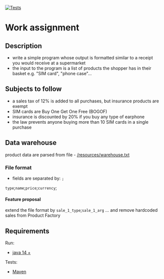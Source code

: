 [![Tests](https://github.com/TimotejLabsky/work_assignemt/workflows/tests/badge.svg)](https://github.com/TimotejLabsky/work_assignemt/actions)
# Work assignment #

## Description ##
* write a simple program whose output is formatted similar to a receipt you would receive at a supermarket
* the input to the program is a list of products the shopper has in their basket e.g. "SIM card", "phone case"...

## Subjects to follow ##
* a sales tax of 12% is added to all purchases, but insurance products are exempt
* SIM cards are Buy One Get One Free (BOGOF)
* insurance is discounted by 20% if you buy any type of earphone
* the law prevents anyone buying more than 10 SIM cards in a single purchase

## Data warehouse ##
product data are parsed from file - [/resources/warehouse.txt](https://github.com/TimotejLabsky/work_assignemt/tree/main/src/main/resources)
### File format ###
* fields are separated by: `;`

`type`;`name`;`price`;`currency`;

#### Feature proposal ####
extend the file format by `sale_1_type`;`sale_1_arg` ... and remove hardcoded sales from Product Factory

## Requirements ##
Run:
* [java 14 +](https://www.oracle.com/java/technologies/javase/jdk14-archive-downloads.html)

Tests:
* [Maven](https://maven.apache.org/)